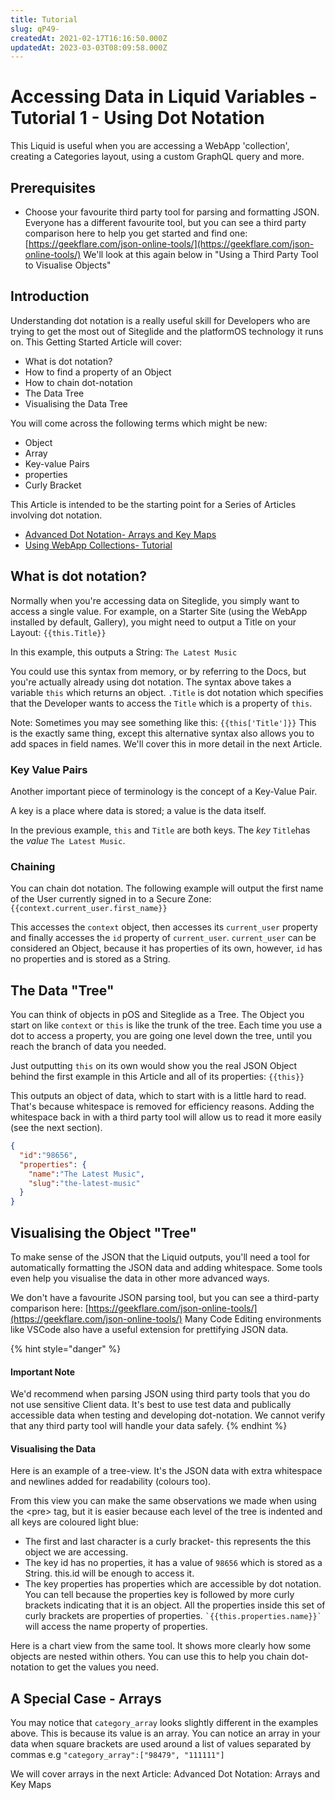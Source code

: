 ```yaml
---
title: Tutorial
slug: qP49-
createdAt: 2021-02-17T16:16:50.000Z
updatedAt: 2023-03-03T08:09:58.000Z
---
```


# Accessing Data in Liquid Variables - Tutorial 1 - Using Dot Notation

This Liquid is useful when you are accessing a WebApp 'collection', creating a Categories layout, using a custom GraphQL query and more.

## Prerequisites

* Choose your favourite third party tool for parsing and formatting JSON. Everyone has a different favourite tool, but you can see a third party comparison here to help you get started and find one: [https://geekflare.com/json-online-tools/](https://geekflare.com/json-online-tools/) We'll look at this again below in "Using a Third Party Tool to Visualise Objects"

## Introduction

Understanding dot notation is a really useful skill for Developers who are trying to get the most out of Siteglide and the platformOS technology it runs on. This Getting Started Article will cover:

* What is dot notation?
* How to find a property of an Object
* How to chain dot-notation
* The Data Tree
* Visualising the Data Tree

You will come across the following terms which might be new:

* Object
* Array
* Key-value Pairs
* properties
* Curly Bracket

This Article is intended to be the starting point for a Series of Articles involving dot notation.

* [Advanced Dot Notation- Arrays and Key Maps](https://developers.siteglide.com/advanced-arrays-and-key-maps-tutorial)
* [Using WebApp Collections- Tutorial](https://developers.siteglide.com/using-webapp-collections-tutorial)

## What is dot notation?

Normally when you're accessing data on Siteglide, you simply want to access a single value. For example, on a Starter Site (using the WebApp installed by default, Gallery), you might need to output a Title on your Layout: `{{this.Title}}`

In this example, this outputs a String: `The Latest Music`

You could use this syntax from memory, or by referring to the Docs, but you're actually already using dot notation. The syntax above takes a variable `this` which returns an object. `.Title` is dot notation which specifies that the Developer wants to access the `Title` which is a property of `this`.

Note: Sometimes you may see something like this: `{{this['Title']}}` This is the exactly same thing, except this alternative syntax also allows you to add spaces in field names. We'll cover this in more detail in the next Article.

### Key Value Pairs

Another important piece of terminology is the concept of a Key-Value Pair.

A key is a place where data is stored; a value is the data itself.

In the previous example, `this` and `Title` are both keys. The _key_ `Title`has the _value_ `The Latest Music`.

### Chaining

You can chain dot notation. The following example will output the first name of the User currently signed in to a Secure Zone: `{{context.current_user.first_name}}`

This accesses the `context` object, then accesses its `current_user` property and finally accesses the `id` property of `current_user`. `current_user` can be considered an Object, because it has properties of its own, however, `id` has no properties and is stored as a String.

## The Data "Tree"

You can think of objects in pOS and Siteglide as a Tree. The Object you start on like `context` or `this` is like the trunk of the tree. Each time you use a dot to access a property, you are going one level down the tree, until you reach the branch of data you needed.

Just outputting `this` on its own would show you the real JSON Object behind the first example in this Article and all of its properties: `{{this}}`

This outputs an object of data, which to start with is a little hard to read. That's because whitespace is removed for efficiency reasons. Adding the whitespace back in with a third party tool will allow us to read it more easily (see the next section).

```json
{
  "id":"98656",
  "properties": {
    "name":"The Latest Music",
    "slug":"the-latest-music"
  }
}
```

## Visualising the Object "Tree"

To make sense of the JSON that the Liquid outputs, you'll need a tool for automatically formatting the JSON data and adding whitespace. Some tools even help you visualise the data in other more advanced ways.

We don't have a favourite JSON parsing tool, but you can see a third-party comparison here: [https://geekflare.com/json-online-tools/](https://geekflare.com/json-online-tools/) Many Code Editing environments like VSCode also have a useful extension for prettifying JSON data.

{% hint style="danger" %}
#### Important Note

We'd recommend when parsing JSON using third party tools that you do not use sensitive Client data. It's best to use test data and publically accessible data when testing and developing dot-notation. We cannot verify that any third party tool will handle your data safely.
{% endhint %}

#### Visualising the Data

Here is an example of a tree-view. It's the JSON data with extra whitespace and newlines added for readability (colours too).

<!-- ![](https://downloads.intercomcdn.com/i/o/170900129/70897663e71f69098f379221/image.png) -->

From this view you can make the same observations we made when using the \<pre> tag, but it is easier because each level of the tree is indented and all keys are coloured light blue:

* The first and last character is a curly bracket- this represents the this object we are accessing.
* The key id has no properties, it has a value of `98656` which is stored as a String. this.id will be enough to access it.
* The key properties has properties which are accessible by dot notation. You can tell because the properties key is followed by more curly brackets indicating that it is an object. All the properties inside this set of curly brackets are properties of properties. `` `{{this.properties.name}}` `` will access the name property of properties.

Here is a chart view from the same tool. It shows more clearly how some objects are nested within others. You can use this to help you chain dot-notation to get the values you need.

<!-- ![](https://downloads.intercomcdn.com/i/o/170899985/1ff54ab397ab0f29e7404df0/image.png) -->

## A Special Case - Arrays

You may notice that `category_array` looks slightly different in the examples above. This is because its value is an array. You can notice an array in your data when square brackets are used around a list of values separated by commas e.g `"category_array":["98479", "111111"]`

We will cover arrays in the next Article: Advanced Dot Notation: Arrays and Key Maps

